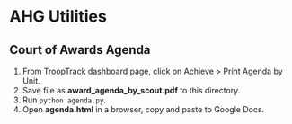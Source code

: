 # AHG Utilities

## Court of Awards Agenda

1. From TroopTrack dashboard page, click on Achieve > Print Agenda by Unit.
1. Save file as **award_agenda_by_scout.pdf** to this directory.
1. Run `python agenda.py`.
1. Open **agenda.html** in a browser, copy and paste to Google Docs.
